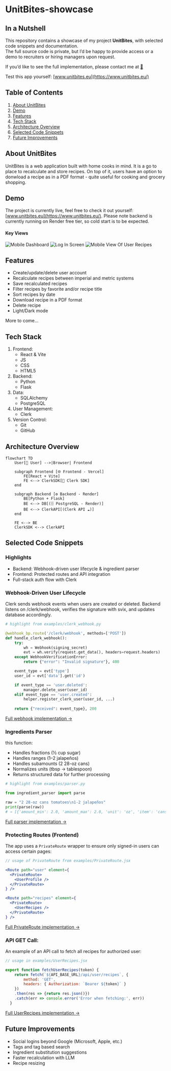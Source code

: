 # UnitBites-showcase

## In a Nutshell
This repository contains a showcase of my project **UnitBites**, with selected code snippets and documentation.  
The full source code is private, but I’d be happy to provide access or a demo to recruiters or hiring managers upon request.  

If you’d like to see the full implementation, please contact me at [📩](mailto:libronika@gmail.com)

Test this app yourself: [www.unitbites.eu](https://www.unitbites.eu/)

## Table of Contents

 1. [About UnitBites](#about-unitbites)
 2. [Demo](#demo)
 3. [Features](#features)
 4. [Tech Stack](#tech-stack)
 5. [Architecture Overview](#architecture-overview)
 6. [Selected Code Snippets](#selected-code-snippets)
 7. [Future Improvements](#future-improvements)

## About UnitBites

UnitBites is a web application built with home cooks in mind. It is a go to place to recalculate and store recipes. 
On top of it, users have an option to donwload a recipe as in a PDF format - quite useful for cooking and grocery shopping.

## Demo

The project is currently live, feel free to check it out yourself: [www.unitbites.eu](https://www.unitbites.eu/).
Please note backend is currently running on Render free tier, so cold start is to be expected.

#### Key Views
![Mobile Dashboard](./screenshots/home%20screen%20mobile.png)
![Log In Screen](./screenshots/log%20in%20screen.png)
![Mobile View Of User Recipes](./screenshots/user%20recipes%20mobile.png)

## Features

- Create/update/delete user account
- Recalculate recipes between imperial and metric systems
- Save recalculated recipes
- Filter recipes by favorite and/or recipe title
- Sort recipes by date
- Download recipe in a PDF format
- Delete recipe
- Light/Dark mode

More to come... 

## Tech Stack

1. Frontend:
    - React & Vite
    - JS
    - CSS
    - HTML5
3. Backend:
    - Python
    - Flask
5. Data:
    - SQLAlchemy
    - PostgreSQL
7. User Management:
    - Clerk
9. Version Control:
    - Git
    - GitHub

## Architecture Overview

```mermaid
flowchart TD
    User[👤 User] -->|Browser| Frontend

    subgraph Frontend [🌐 Frontend - Vercel]
        FE[React + Vite]
        FE <--> ClerkSDK[🔑 Clerk SDK]
    end

    subgraph Backend [⚙️ Backend - Render]
        BE[Python + Flask]
        BE <--> DB[(🗄️ PostgreSQL - Render)]
        BE <--> ClerkAPI[(Clerk API ☁️)]
    end

    FE <--> BE
    ClerkSDK <--> ClerkAPI

```

## Selected Code Snippets

### Highlights
- Backend: Webhook-driven user lifecycle & ingredient parser
- Frontend: Protected routes and API integration
- Full-stack auth flow with Clerk

### Webhook-Driven User Lifecycle

Clerk sends webhook events when users are created or deleted.
Backend listens on /clerk/webhook, verifies the signature with svix, and updates database accordingly.
```python
# highlight from examples/clerk_webhook.py

@webhook_bp.route('/clerk/webhook', methods=['POST'])
def handle_clerk_webhook():
    try:
        wh = Webhook(signing_secret)
        evt = wh.verify(request.get_data(), headers=request.headers)
    except WebhookVerificationError:
        return {"error": "Invalid signature"}, 400

    event_type = evt['type']
    user_id = evt['data'].get('id')

    if event_type == 'user.deleted':
        manager.delete_user(user_id)
    elif event_type == 'user.created':
        helper.register_clerk_user(user_id, ...)
    
    return {"received": event_type}, 200
```
[Full webhook implementation →](examples/clerk_webhook.py)

### Ingredients Parser
this function:
 - Handles fractions (½ cup sugar)
 - Handles ranges (1–2 jalapeños)
 - Handles subamounts (2 28-oz cans)
 - Normalizes units (tbsp → tablespoon)
 - Returns structured data for further processing
```python
# highlight from examples/parser.py

from ingredient_parser import parse

raw = "2 28-oz cans tomatoes\n1-2 jalapeños"
print(parse(raw))
# → [{'amount_min': 2.0, 'amount_max': 2.0, 'unit': 'oz', 'item': 'cans tomatoes'}, ...]
```
[Full parser implementation →](examples/parser.py)

### Protecting Routes (Frontend)

The app uses a `PrivateRoute` wrapper to ensure only signed-in users can access certain pages:

```jsx
// usage of PrivateRoute from examples/PrivateRoute.jsx

<Route path="user" element={
  <PrivateRoute>
    <UserProfile />
  </PrivateRoute>
} />

<Route path="recipes" element={
  <PrivateRoute>
    <UserRecipes />
  </PrivateRoute>
} />
```
[Full PrivateRoute implementation →](examples/PrivateRoute.jsx)

### API GET Call:
An example of an API call to fetch all recipes for authorized user:

```jsx
// usage in examples/UserRecipes.jsx

export function fetchUserRecipes(token) {
    return fetch(`${API_BASE_URL}/api/user/recipes`, {
        method: 'GET',
        headers: { Authorization: `Bearer ${token}` }
    })
    .then(res => {return res.json()})
    .catch(err => console.error('Error when fetching:', err))
  }
```
[Full UserRecipes implementation →](examples/USerRecipes.jsx)

## Future Improvements

- Social logins beyond Google (Microsoft, Apple, etc.)
- Tags and tag based search
- Ingredient substitution suggestions
- Faster recalculation with LLM
- Recipe resizing
  



